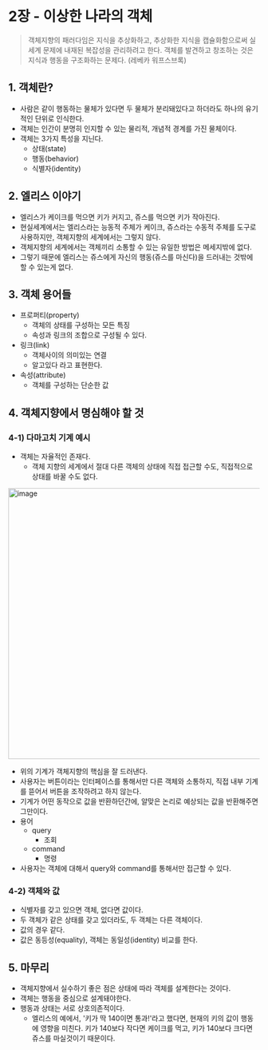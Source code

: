 # 2장 - 이상한 나라의 객체

> 객체지향의 패러다임은 지식을 추상화하고, 추상화한 지식을 캡슐화함으로써 실세계 문제에 내재된 복잡성을 관리하려고 한다. 객체를 발견하고 창조하는 것은 지식과 행동을 구조화하는 문제다. (레베카 워프스브록)

## 1. 객체란?

* 사람은 같이 행동하는 물체가 있다면 두 물체가 분리돼있다고 하더라도 하나의 유기적인 단위로 인식한다.
* 객체는 인간이 분명히 인지할 수 있는 물리적, 개념적 경계를 가진 물체이다.
* 객체는 3가지 특성을 지닌다.
    * 상태(state)
    * 행동(behavior)
    * 식별자(identity)

## 2. 엘리스 이야기

* 엘리스가 케이크를 먹으면 키가 커지고, 쥬스를 먹으면 키가 작아진다.
* 현실세계에서는 엘리스라는 능동적 주체가 케이크, 쥬스라는 수동적 주체를 도구로 사용하지만, 객체지향의 세계에서는 그렇지 않다.
* 객체지향의 세계에서는 객체끼리 소통할 수 있는 유일한 방법은 메세지밖에 없다.
* 그렇기 때문에 엘리스는 쥬스에게 자신의 행동(쥬스를 마신다)을 드러내는 것밖에 할 수 있는게 없다.

## 3. 객체 용어들

* 프로퍼티(property)
    * 객체의 상태를 구성하는 모든 특징
    * 속성과 링크의 조합으로 구성될 수 있다.
* 링크(link)
    * 객체사이의 의미있는 연결
    * 알고있다 라고 표현한다.
* 속성(attribute)
    * 객체를 구성하는 단순한 값

## 4. 객체지향에서 명심해야 할 것

### 4-1) 다마고치 기계 예시

* 객체는 자율적인 존재다.
    * 객체 지향의 세계에서 절대 다른 객체의 상태에 직접 접근할 수도, 직접적으로 상태를 바꿀 수도 없다.

<img width="542" alt="image" src="https://user-images.githubusercontent.com/51740388/190157330-9083a488-443d-48f6-9914-30342da69c08.png">

* 위의 기계가 객체지향의 핵심을 잘 드러낸다.
* 사용자는 버튼이라는 인터페이스를 통해서만 다른 객체와 소통하지, 직접 내부 기계를 뜯어서 버튼을 조작하려고 하지 않는다.
* 기계가 어떤 동작으로 값을 반환하던간에, 알맞은 논리로 예상되는 값을 반환해주면 그만이다.
* 용어
    * query
        * 조회
    * command
        * 명령
* 사용자는 객체에 대해서 query와 command를 통해서만 접근할 수 있다.
  
### 4-2) 객체와 값

* 식별자를 갖고 있으면 객체, 없다면 값이다.
* 두 객체가 같은 상태를 갖고 있더라도, 두 객체는 다른 객체이다.
* 값의 경우 같다.
* 값은 동등성(equality), 객체는 동일성(identity) 비교를 한다.

## 5. 마무리

* 객체지향에서 실수하기 좋은 점은 상태에 따라 객체를 설계한다는 것이다.
* 객체는 행동을 중심으로 설계돼야한다.
* 행동과 상태는 서로 상호의존적이다.
    * 엘리스의 예에서, '키가 딱 140이면 통과!'라고 했다면, 현재의 키의 값이 행동에 영향을 미친다. 키가 140보다 작다면 케이크를 먹고, 키가 140보다 크다면 쥬스를 마실것이기 때문이다.